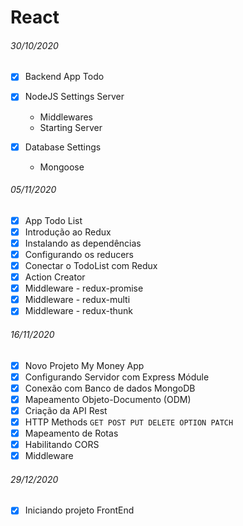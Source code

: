 # React

###### 30/10/2020

- [x] Backend App Todo
- [x] NodeJS Settings Server

  - Middlewares
  - Starting Server

- [x] Database Settings
  - Mongoose

###### 05/11/2020

- [x] App Todo List
- [x] Introdução ao Redux
- [x] Instalando as dependências
- [x] Configurando os reducers
- [x] Conectar o TodoList com Redux
- [x] Action Creator
- [x] Middleware - redux-promise
- [x] Middleware - redux-multi
- [x] Middleware - redux-thunk

###### 16/11/2020

- [x] Novo Projeto My Money App
- [x] Configurando Servidor com Express Módule
- [x] Conexão com Banco de dados MongoDB
- [x] Mapeamento Objeto-Documento (ODM)
- [x] Criação da API Rest
- [x] HTTP Methods `GET POST PUT DELETE OPTION PATCH`
- [x] Mapeamento de Rotas
- [x] Habilitando CORS
- [x] Middleware

###### 29/12/2020

- [x] Iniciando projeto FrontEnd